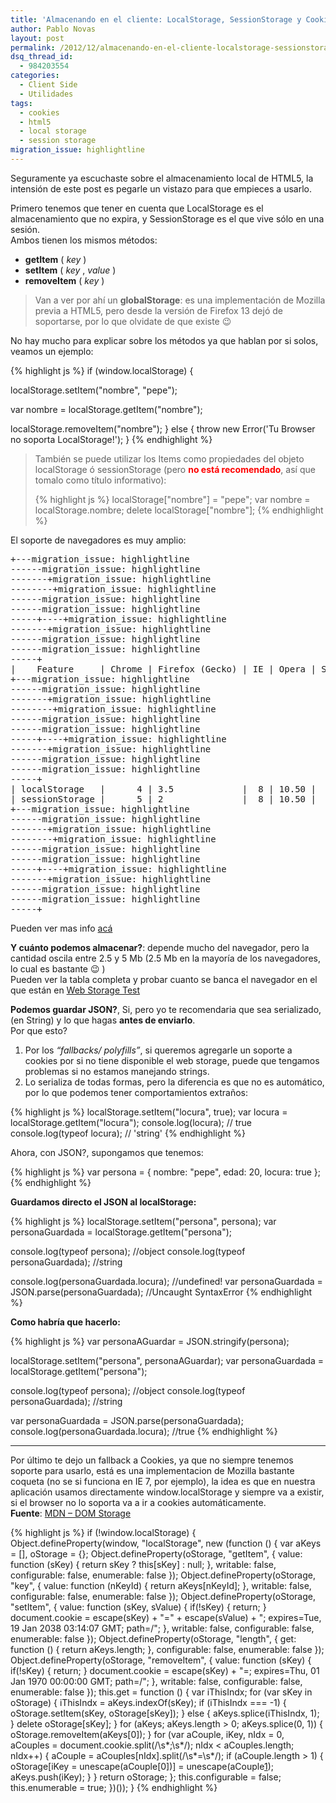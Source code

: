 ```yaml
---
title: 'Almacenando en el cliente: LocalStorage, SessionStorage y Cookies'
author: Pablo Novas
layout: post
permalink: /2012/12/almacenando-en-el-cliente-localstorage-sessionstorage-y-cookies/
dsq_thread_id:
  - 984203554
categories:
  - Client Side
  - Utilidades
tags:
  - cookies
  - html5
  - local storage
  - session storage
migration_issue: highlightline
---
```

Seguramente ya escuchaste sobre el almacenamiento local de HTML5, la intensión de este post es pegarle un vistazo para que empieces a usarlo.

Primero tenemos que tener en cuenta que LocalStorage es el almacenamiento que no expira, y SessionStorage es el que vive sólo en una sesión.  
Ambos tienen los mismos métodos:

  * **getItem** ( *key* )
  * **setItem** ( *key* , *value* )
  * **removeItem** ( *key* )

> Van a ver por ahí un **globalStorage**: es una implementación de Mozilla previa a HTML5, pero desde la versión de Firefox 13 dejó de soportarse, por lo que olvidate de que existe 😉 

No hay mucho para explicar sobre los métodos ya que hablan por si solos, veamos un ejemplo:

{% highlight js %}
if (window.localStorage) {

  localStorage.setItem("nombre", "pepe");

  var nombre = localStorage.getItem("nombre");
  
  localStorage.removeItem("nombre");
}
else {
  throw new Error('Tu Browser no soporta LocalStorage!');
}
 {% endhighlight %}

> También se puede utilizar los Items como propiedades del objeto localStorage ó sessionStorage (pero <font style="color:red"><strong>no está recomendado</strong></font>, así que tomalo como título informativo):
> 
> {% highlight js %}
localStorage["nombre"] = "pepe";
var nombre = localStorage.nombre;
delete localStorage["nombre"];
 {% endhighlight %}

El soporte de navegadores es muy amplio:

<pre>+---migration_issue: highlightline
------migration_issue: highlightline
-------+migration_issue: highlightline
--------+migration_issue: highlightline
------migration_issue: highlightline
------migration_issue: highlightline
-----+----+migration_issue: highlightline
-------+migration_issue: highlightline
------migration_issue: highlightline
------migration_issue: highlightline
-----+
|    Feature     | Chrome | Firefox (Gecko) | IE | Opera | Safari (WebKit) |
+---migration_issue: highlightline
------migration_issue: highlightline
-------+migration_issue: highlightline
--------+migration_issue: highlightline
------migration_issue: highlightline
------migration_issue: highlightline
-----+----+migration_issue: highlightline
-------+migration_issue: highlightline
------migration_issue: highlightline
------migration_issue: highlightline
-----+
| localStorage   |      4 | 3.5             |  8 | 10.50 |               4 |
| sessionStorage |      5 | 2               |  8 | 10.50 |               4 |
+---migration_issue: highlightline
------migration_issue: highlightline
-------+migration_issue: highlightline
--------+migration_issue: highlightline
------migration_issue: highlightline
------migration_issue: highlightline
-----+----+migration_issue: highlightline
-------+migration_issue: highlightline
------migration_issue: highlightline
------migration_issue: highlightline
-----+
</pre>

Pueden ver mas info [acá][1]

**Y cuánto podemos almacenar?**: depende mucho del navegador, pero la cantidad oscila entre 2.5 y 5 Mb (2.5 Mb en la mayoría de los navegadores, lo cual es bastante 😉 )  
Pueden ver la tabla completa y probar cuanto se banca el navegador en el que están en [Web Storage Test][2]

**Podemos guardar JSON?**, Si, pero yo te recomendaria que sea serializado, (en String) y lo que hagas **antes de enviarlo**.  
Por que esto?

  1. Por los *&#8220;fallbacks/ polyfills&#8221;*, si queremos agregarle un soporte a cookies por si no tiene disponible el web storage, puede que tengamos problemas si no estamos manejando strings.
  2. Lo serializa de todas formas, pero la diferencia es que no es automático, por lo que podemos tener comportamientos extraños:

{% highlight js %}
localStorage.setItem("locura", true);
  var locura = localStorage.getItem("locura");
  console.log(locura); // true
  console.log(typeof locura); // 'string'
 {% endhighlight %}

Ahora, con JSON?, supongamos que tenemos:

{% highlight js %}
var persona = {
    nombre: "pepe",
    edad: 20,
    locura: true
};
 {% endhighlight %}

**Guardamos directo el JSON al localStorage:**

{% highlight js %}
localStorage.setItem("persona", persona);
var personaGuardada = localStorage.getItem("persona");

console.log(typeof persona); //object
console.log(typeof personaGuardada); //string

console.log(personaGuardada.locura); //undefined!
var personaGuardada = JSON.parse(personaGuardada); //Uncaught SyntaxError
 {% endhighlight %}

**Como habría que hacerlo:**

<!--highlight:[1,9]-->
{% highlight js %}
var personaAGuardar = JSON.stringify(persona);

localStorage.setItem("persona", personaAGuardar);
var personaGuardada = localStorage.getItem("persona");

console.log(typeof persona); //object
console.log(typeof personaGuardada); //string

var personaGuardada = JSON.parse(personaGuardada); 
console.log(personaGuardada.locura); //true
 {% endhighlight %}

* * *

Por último te dejo un fallback a Cookies, ya que no siempre tenemos soporte para usarlo, está es una implementacion de Mozilla bastante coqueta (no se si funciona en IE 7, por ejemplo), la idea es que en nuestra aplicación usamos directamente window.localStorage y siempre va a existir, si el browser no lo soporta va a ir a cookies automáticamente.  
**Fuente**: [MDN &#8211; DOM Storage][3]

{% highlight js %}
if (!window.localStorage) {
  Object.defineProperty(window, "localStorage", new (function () {
    var aKeys = [], oStorage = {};
    Object.defineProperty(oStorage, "getItem", {
      value: function (sKey) { return sKey ? this[sKey] : null; },
      writable: false,
      configurable: false,
      enumerable: false
    });
    Object.defineProperty(oStorage, "key", {
      value: function (nKeyId) { return aKeys[nKeyId]; },
      writable: false,
      configurable: false,
      enumerable: false
    });
    Object.defineProperty(oStorage, "setItem", {
      value: function (sKey, sValue) {
        if(!sKey) { return; }
        document.cookie = escape(sKey) + "=" + escape(sValue) + "; expires=Tue, 19 Jan 2038 03:14:07 GMT; path=/";
      },
      writable: false,
      configurable: false,
      enumerable: false
    });
    Object.defineProperty(oStorage, "length", {
      get: function () { return aKeys.length; },
      configurable: false,
      enumerable: false
    });
    Object.defineProperty(oStorage, "removeItem", {
      value: function (sKey) {
        if(!sKey) { return; }
        document.cookie = escape(sKey) + "=; expires=Thu, 01 Jan 1970 00:00:00 GMT; path=/";
      },
      writable: false,
      configurable: false,
      enumerable: false
    });
    this.get = function () {
      var iThisIndx;
      for (var sKey in oStorage) {
        iThisIndx = aKeys.indexOf(sKey);
        if (iThisIndx === -1) { oStorage.setItem(sKey, oStorage[sKey]); }
        else { aKeys.splice(iThisIndx, 1); }
        delete oStorage[sKey];
      }
      for (aKeys; aKeys.length &gt; 0; aKeys.splice(0, 1)) { oStorage.removeItem(aKeys[0]); }
      for (var aCouple, iKey, nIdx = 0, aCouples = document.cookie.split(/\s*;\s*/); nIdx &lt; aCouples.length; nIdx++) {
        aCouple = aCouples[nIdx].split(/\s*=\s*/);
        if (aCouple.length &gt; 1) {
          oStorage[iKey = unescape(aCouple[0])] = unescape(aCouple[1]);
          aKeys.push(iKey);
        }
      }
      return oStorage;
    };
    this.configurable = false;
    this.enumerable = true;
  })());
}
 {% endhighlight %}

 [1]: http://caniuse.com/#feat=namevalue-storage
 [2]: http://dev-test.nemikor.com/web-storage/support-test/
 [3]: https://developer.mozilla.org/en-US/docs/DOM/Storage